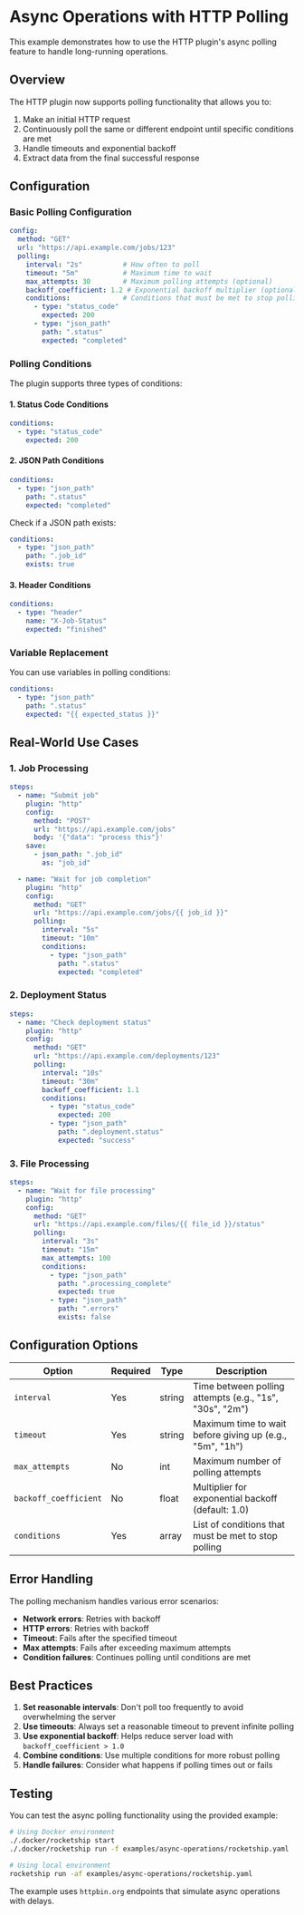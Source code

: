 # Async Operations with HTTP Polling

This example demonstrates how to use the HTTP plugin's async polling feature to handle long-running operations.

## Overview

The HTTP plugin now supports polling functionality that allows you to:
1. Make an initial HTTP request
2. Continuously poll the same or different endpoint until specific conditions are met
3. Handle timeouts and exponential backoff
4. Extract data from the final successful response

## Configuration

### Basic Polling Configuration

```yaml
config:
  method: "GET"
  url: "https://api.example.com/jobs/123"
  polling:
    interval: "2s"          # How often to poll
    timeout: "5m"           # Maximum time to wait
    max_attempts: 30        # Maximum polling attempts (optional)
    backoff_coefficient: 1.2 # Exponential backoff multiplier (optional)
    conditions:             # Conditions that must be met to stop polling
      - type: "status_code"
        expected: 200
      - type: "json_path"
        path: ".status"
        expected: "completed"
```

### Polling Conditions

The plugin supports three types of conditions:

#### 1. Status Code Conditions
```yaml
conditions:
  - type: "status_code"
    expected: 200
```

#### 2. JSON Path Conditions
```yaml
conditions:
  - type: "json_path"
    path: ".status"
    expected: "completed"
```

Check if a JSON path exists:
```yaml
conditions:
  - type: "json_path"
    path: ".job_id"
    exists: true
```

#### 3. Header Conditions
```yaml
conditions:
  - type: "header"
    name: "X-Job-Status"
    expected: "finished"
```

### Variable Replacement

You can use variables in polling conditions:

```yaml
conditions:
  - type: "json_path"
    path: ".status"
    expected: "{{ expected_status }}"
```

## Real-World Use Cases

### 1. Job Processing
```yaml
steps:
  - name: "Submit job"
    plugin: "http"
    config:
      method: "POST"
      url: "https://api.example.com/jobs"
      body: '{"data": "process this"}'
    save:
      - json_path: ".job_id"
        as: "job_id"

  - name: "Wait for job completion"
    plugin: "http"
    config:
      method: "GET"
      url: "https://api.example.com/jobs/{{ job_id }}"
      polling:
        interval: "5s"
        timeout: "10m"
        conditions:
          - type: "json_path"
            path: ".status"
            expected: "completed"
```

### 2. Deployment Status
```yaml
steps:
  - name: "Check deployment status"
    plugin: "http"
    config:
      method: "GET"
      url: "https://api.example.com/deployments/123"
      polling:
        interval: "10s"
        timeout: "30m"
        backoff_coefficient: 1.1
        conditions:
          - type: "status_code"
            expected: 200
          - type: "json_path"
            path: ".deployment.status"
            expected: "success"
```

### 3. File Processing
```yaml
steps:
  - name: "Wait for file processing"
    plugin: "http"
    config:
      method: "GET"
      url: "https://api.example.com/files/{{ file_id }}/status"
      polling:
        interval: "3s"
        timeout: "15m"
        max_attempts: 100
        conditions:
          - type: "json_path"
            path: ".processing_complete"
            expected: true
          - type: "json_path"
            path: ".errors"
            exists: false
```

## Configuration Options

| Option | Required | Type | Description |
|--------|----------|------|-------------|
| `interval` | Yes | string | Time between polling attempts (e.g., "1s", "30s", "2m") |
| `timeout` | Yes | string | Maximum time to wait before giving up (e.g., "5m", "1h") |
| `max_attempts` | No | int | Maximum number of polling attempts |
| `backoff_coefficient` | No | float | Multiplier for exponential backoff (default: 1.0) |
| `conditions` | Yes | array | List of conditions that must be met to stop polling |

## Error Handling

The polling mechanism handles various error scenarios:

- **Network errors**: Retries with backoff
- **HTTP errors**: Retries with backoff
- **Timeout**: Fails after the specified timeout
- **Max attempts**: Fails after exceeding maximum attempts
- **Condition failures**: Continues polling until conditions are met

## Best Practices

1. **Set reasonable intervals**: Don't poll too frequently to avoid overwhelming the server
2. **Use timeouts**: Always set a reasonable timeout to prevent infinite polling
3. **Use exponential backoff**: Helps reduce server load with `backoff_coefficient > 1.0`
4. **Combine conditions**: Use multiple conditions for more robust polling
5. **Handle failures**: Consider what happens if polling times out or fails

## Testing

You can test the async polling functionality using the provided example:

```bash
# Using Docker environment
./.docker/rocketship start
./.docker/rocketship run -f examples/async-operations/rocketship.yaml

# Using local environment
rocketship run -af examples/async-operations/rocketship.yaml
```

The example uses `httpbin.org` endpoints that simulate async operations with delays.